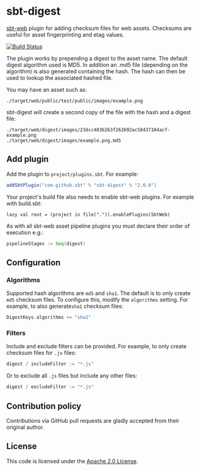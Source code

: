 sbt-digest
==========

[sbt-web] plugin for adding checksum files for web assets. Checksums are useful for asset fingerprinting and etag values.

[![Build Status](https://github.com/sbt/sbt-digest/actions/workflows/build-test.yml/badge.svg)](https://github.com/sbt/sbt-digest/actions/workflows/build-test.yml)

The plugin works by prepending a digest to the asset name. The default digest algorithm used is MD5.
In addition an .md5 file (depending on the algorithm) is also generated containing the hash.
The hash can then be used to lookup the associated hashed file.

You may have an asset such as:

    ./target/web/public/test/public/images/example.png

sbt-digest will create a second copy of the file with the hash and a digest file:

    ./target/web/digest/images/23dcc403b263f262692ac58437104acf-example.png
    ./target/web/digest/images/example.png.md5

Add plugin
----------

Add the plugin to `project/plugins.sbt`. For example:

```scala
addSbtPlugin("com.github.sbt" % "sbt-digest" % "2.0.0")
```

Your project's build file also needs to enable sbt-web plugins. For example with build.sbt:

    lazy val root = (project in file(".")).enablePlugins(SbtWeb)

As with all sbt-web asset pipeline plugins you must declare their order of execution e.g.:

```scala
pipelineStages := Seq(digest)
```

Configuration
-------------

### Algorithms

Supported hash algorithms are `md5` and `sha1`. The default is to only create `md5` checksum files. To configure this, modify the `algorithms` setting.
For example, to also generate`sha1` checksum files:

```scala
DigestKeys.algorithms += "sha1"
```

### Filters

Include and exclude filters can be provided. For example, to only create checksum files for `.js` files:

```scala
digest / includeFilter := "*.js"
```

Or to exclude all `.js` files but include any other files:

```scala
digest / excludeFilter := "*.js"
```


Contribution policy
-------------------

Contributions via GitHub pull requests are gladly accepted from their original author. 

License
-------

This code is licensed under the [Apache 2.0 License][apache].

[sbt-web]: https://github.com/sbt/sbt-web
[apache]: http://www.apache.org/licenses/LICENSE-2.0.html
